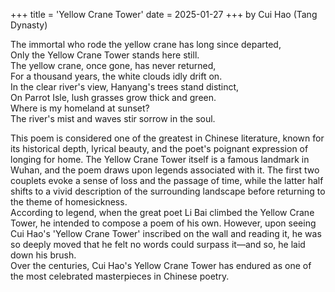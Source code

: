 +++
title = 'Yellow Crane Tower'
date = 2025-01-27
+++
by Cui Hao (Tang Dynasty)

The immortal who rode the yellow crane has long since departed,<br>
Only the Yellow Crane Tower stands here still.<br>
The yellow crane, once gone, has never returned,<br>
For a thousand years, the white clouds idly drift on.<br>
In the clear river's view, Hanyang's trees stand distinct,<br>
On Parrot Isle, lush grasses grow thick and green.<br>
Where is my homeland at sunset?<br>
The river's mist and waves stir sorrow in the soul.<br>


This poem is considered one of the greatest in Chinese literature, known for its historical depth, lyrical beauty, and the poet's poignant expression of longing for home. The Yellow Crane Tower itself is a famous landmark in Wuhan, and the poem draws upon legends associated with it. The first two couplets evoke a sense of loss and the passage of time, while the latter half shifts to a vivid description of the surrounding landscape before returning to the theme of homesickness.<br>
According to legend, when the great poet Li Bai climbed the Yellow Crane Tower, he intended to compose a poem of his own. However, upon seeing Cui Hao's 'Yellow Crane Tower' inscribed on the wall and reading it, he was so deeply moved that he felt no words could surpass it—and so, he laid down his brush.<br>
Over the centuries, Cui Hao's Yellow Crane Tower has endured as one of the most celebrated masterpieces in Chinese poetry.

